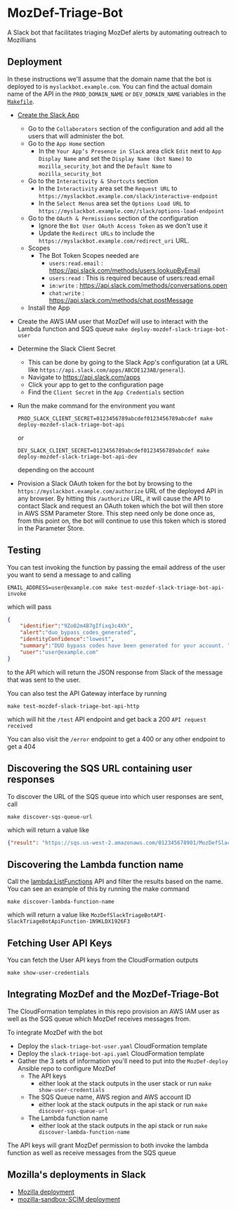 # MozDef-Triage-Bot
A Slack bot that facilitates triaging MozDef alerts by automating outreach to Mozillians

## Deployment

In these instructions we'll assume that the domain name that the bot is deployed
to is `myslackbot.example.com`. You can find the actual domain name of the API in the
`PROD_DOMAIN_NAME` or `DEV_DOMAIN_NAME` variables in the [`Makefile`](Makefile). 

* [Create the Slack App](https://api.slack.com/apps?new_app=1)
  * Go to the `Collaborators` section of the configuration and add all the users
    that will administer the bot.
  * Go to the `App Home` section
    * In the `Your App’s Presence in Slack` area click `Edit` next to `App Display Name`
      and set the `Display Name (Bot Name)` to `mozilla_security_bot` and the `Default Name`
      to `mozilla_security_bot` 
  * Go to the `Interactivity & Shortcuts` section
    * In the `Interactivity` area set the `Request URL` to `https://myslackbot.example.com/slack/interactive-endpoint`
    * In the `Select Menus` area set the `Options Load URL` to `https://myslackbot.example.com//slack/options-load-endpoint`
  * Go to the `OAuth & Permissions` section of the configuration
    * Ignore the `Bot User OAuth Access Token` as we don't use it
    * Update the `Redirect URLs` to include the `https://myslackbot.example.com/redirect_uri`
      URL.
  * Scopes
    * The Bot Token Scopes needed are
      * `users:read.email` : https://api.slack.com/methods/users.lookupByEmail
      * `users:read` : This is required because of users:read.email
      * `im:write` : https://api.slack.com/methods/conversations.open
      * `chat:write` : https://api.slack.com/methods/chat.postMessage
  * Install the App
* Create the AWS IAM user that MozDef will use to interact with the Lambda function
  and SQS queue
  `make deploy-mozdef-slack-triage-bot-user`
* Determine the Slack Client Secret
  * This can be done by going to the Slack App's configuration (at a URL like
    `https://api.slack.com/apps/ABCDE123AB/general`).
  * Navigate to https://api.slack.com/apps
  * Click your app to get to the configuration page
  * Find the `Client Secret` in the `App Credentials` section
* Run the make command for the environment you want
    ```shell script
    PROD_SLACK_CLIENT_SECRET=0123456789abcdef0123456789abcdef make deploy-mozdef-slack-triage-bot-api
    ```
    
    or
    
    ```shell script
    DEV_SLACK_CLIENT_SECRET=0123456789abcdef0123456789abcdef make deploy-mozdef-slack-triage-bot-api-dev
    ```
    
    depending on the account
* Provision a Slack OAuth token for the bot by browsing to the 
  `https://myslackbot.example.com/authorize` URL of the deployed API in any 
  browser. 
  By hitting this `/authorize` URL, it will cause the API to contact Slack and
  request an OAuth token which the bot will then store in AWS SSM Parameter Store.
  This step need only be done once as, from this point on, the bot will continue
  to use this token which is stored in the Parameter Store.

## Testing

You can test invoking the function by passing the email address of the user
you want to send a message to and calling

```shell script
EMAIL_ADDRESS=user@example.com make test-mozdef-slack-triage-bot-api-invoke
```

which will pass

```json
{
    "identifier":"9Zo02m4B7gIfixq3c4Xh",
    "alert":"duo_bypass_codes_generated",
    "identityConfidence":"lowest",
    "summary":"DUO bypass codes have been generated for your account. ",
    "user":"user@example.com"
}
```

to the API which will return the JSON response from Slack of the message that
was sent to the user.

You can also test the API Gateway interface by running

```shell script
make test-mozdef-slack-triage-bot-api-http
```

which will hit the `/test` API endpoint and get back a 200 `API request received`

You can also visit the `/error` endpoint to get a 400 or any other endpoint to get a 404

## Discovering the SQS URL containing user responses

To discover the URL of the SQS queue into which user responses are sent, call

```shell script
make discover-sqs-queue-url 
```

which will return a value like

```json
{"result": "https://sqs.us-west-2.amazonaws.com/012345678901/MozDefSlackTriageBotAPI-SlackTriageBotMozDefQueue-ABCDEFGHIJKL"}
```

## Discovering the Lambda function name

Call the [lambda:ListFunctions](https://docs.aws.amazon.com/lambda/latest/dg/API_ListFunctions.html)
API and filter the results based on the name. You can see an example of this by
running the make command

```shell script
make discover-lambda-function-name 
```

which will return a value like `MozDefSlackTriageBotAPI-SlackTriageBotApiFunction-1N9KLDX1926F3`

## Fetching User API Keys

You can fetch the User API keys from the CloudFormation outputs

```shell script
make show-user-credentials
```

## Integrating MozDef and the MozDef-Triage-Bot

The CloudFormation templates in this repo provision an AWS IAM user as well as
the SQS queue which MozDef receives messages from.

To integrate MozDef with the bot
* Deploy the `slack-triage-bot-user.yaml` CloudFormation template
* Deploy the `slack-triage-bot-api.yaml` CloudFormation template
* Gather the 3 sets of information you'll need to put into the `MozDef-deploy`
  Ansible repo to configure MozDef
  * The API keys 
    * either look at the stack outputs in the user stack or run 
      `make show-user-credentials`
  * The SQS Queue name, AWS region and AWS account ID
    * either look at the stack outputs in the api stack or run 
      `make discover-sqs-queue-url`
  * The Lambda function name
     * either look at the stack outputs in the api stack or run 
       `make discover-lambda-function-name`
  
The API keys will grant MozDef permission to both invoke the lambda function
as well as receive messages from the SQS queue

## Mozilla's deployments in Slack

* [Mozilla deployment](https://api.slack.com/apps/AS6G90NUT/general)
* [mozilla-sandbox-SCIM deployment](https://api.slack.com/apps/AR6G404SH/general)
